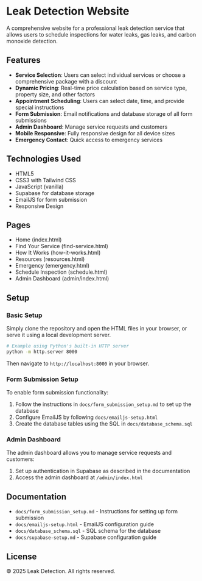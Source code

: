 # Leak Detection Website

A comprehensive website for a professional leak detection service that allows users to schedule inspections for water leaks, gas leaks, and carbon monoxide detection.

## Features

- **Service Selection**: Users can select individual services or choose a comprehensive package with a discount
- **Dynamic Pricing**: Real-time price calculation based on service type, property size, and other factors
- **Appointment Scheduling**: Users can select date, time, and provide special instructions
- **Form Submission**: Email notifications and database storage of all form submissions
- **Admin Dashboard**: Manage service requests and customers
- **Mobile Responsive**: Fully responsive design for all device sizes
- **Emergency Contact**: Quick access to emergency services

## Technologies Used

- HTML5
- CSS3 with Tailwind CSS
- JavaScript (vanilla)
- Supabase for database storage
- EmailJS for form submission
- Responsive Design

## Pages

- Home (index.html)
- Find Your Service (find-service.html)
- How It Works (how-it-works.html)
- Resources (resources.html)
- Emergency (emergency.html)
- Schedule Inspection (schedule.html)
- Admin Dashboard (admin/index.html)

## Setup

### Basic Setup

Simply clone the repository and open the HTML files in your browser, or serve it using a local development server.

```bash
# Example using Python's built-in HTTP server
python -m http.server 8000
```

Then navigate to `http://localhost:8000` in your browser.

### Form Submission Setup

To enable form submission functionality:

1. Follow the instructions in `docs/form_submission_setup.md` to set up the database
2. Configure EmailJS by following `docs/emailjs-setup.html`
3. Create the database tables using the SQL in `docs/database_schema.sql`

### Admin Dashboard

The admin dashboard allows you to manage service requests and customers:

1. Set up authentication in Supabase as described in the documentation
2. Access the admin dashboard at `/admin/index.html`

## Documentation

- `docs/form_submission_setup.md` - Instructions for setting up form submission
- `docs/emailjs-setup.html` - EmailJS configuration guide
- `docs/database_schema.sql` - SQL schema for the database
- `docs/supabase-setup.md` - Supabase configuration guide

## License

© 2025 Leak Detection. All rights reserved.
